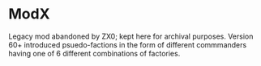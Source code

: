 # ModX
Legacy mod abandoned by ZX0; kept here for archival purposes. Version 60+ introduced psuedo-factions in the form of different commmanders having one of 6 different combinations of factories.
